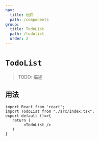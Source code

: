 ```yaml
---
nav:
  title: 组件
  path: /components
group:
  title: TodoList
  path: /todolist
  order: 2
---
```


# `TodoList`

> TODO: 描述
## 用法

```tsx
import React from 'react';
import TodoList from "./src/index.tsx";
export default ()=>{
   return (
        <TodoList />
   ) 
}
```

<API src="./src/index.tsx"></API>